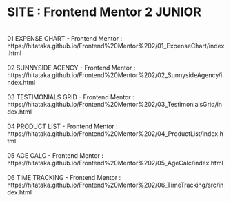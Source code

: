 # SITE : Frontend Mentor 2 JUNIOR
<br/>
01 EXPENSE CHART - Frontend Mentor :<br/>
https://hitataka.github.io/Frontend%20Mentor%202/01_ExpenseChart/index.html<br/>
<br/>
02 SUNNYSIDE AGENCY - Frontend Mentor :<br/>
https://hitataka.github.io/Frontend%20Mentor%202/02_SunnysideAgency/index.html<br/>
<br/>
03 TESTIMONIALS GRID - Frontend Mentor :<br/>
https://hitataka.github.io/Frontend%20Mentor%202/03_TestimonialsGrid/index.html<br/>
<br/>
04 PRODUCT LIST - Frontend Mentor :<br/>
https://hitataka.github.io/Frontend%20Mentor%202/04_ProductList/index.html<br/>
<br/>
05 AGE CALC - Frontend Mentor :<br/>
https://hitataka.github.io/Frontend%20Mentor%202/05_AgeCalc/index.html<br/>
<br/>
06 TIME TRACKING - Frontend Mentor :<br/>
https://hitataka.github.io/Frontend%20Mentor%202/06_TimeTracking/src/index.html<br/>
